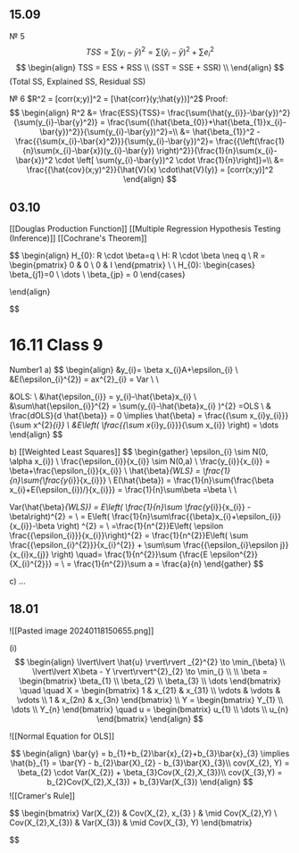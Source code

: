 ## 15.09

№ 5
$$
TSS = \sum(y_{i}-\bar{y})^2 = \sum(\hat{y}_{i}-\bar{y})^2+\sum e_{i}^2
$$
$$
\begin{align}
TSS = ESS + RSS \\ 
(SST = SSE + SSR) \\
\end{align}
$$(Total SS, Explained SS, Residual SS)


№ 6
$R^2 = [corr(x;y)]^2 = [\hat{corr}(y;\hat{y})]^2$ 
Proof:
$$
\begin{align}
R^2 &= \frac{ESS}{TSS}= \frac{\sum(\hat{y_{i}}-\bar{y})^2}{\sum(y_{i}-\bar{y}^2)} = \frac{\sum{(\hat{\beta_{0}}+\hat{\beta_{1}}x_{i}-\bar{y})^2}}{\sum(y_{i}-\bar{y})^2}=\\
&= \hat{\beta_{1}}^2 - \frac{{\sum(x_{i}-\bar{x}^2)}}{\sum(y_{i}-\bar{y})^2}= \frac{{\left(\frac{1}{n}\sum(x_{i}-\bar{x})(y_{i}-\bar{y}) \right)^2}}{\frac{1}{n}\sum(x_{i}-\bar{x})^2 \cdot \left[ \sum(y_{i}-\bar{y})^2 \cdot \frac{1}{n}\right]}=\\
&= \frac{{\hat{cov}(x;y)^2}}{\hat{V}(x) \cdot\hat{V}(y)} = [corr(x;y)]^2
\end{align}
$$




## 03.10

[[Douglas Production Function]]
[[Multiple Regression Hypothesis Testing (Inference)]]
[[Cochrane's Theorem]]

$$
\begin{align}
H_{0}: R \cdot \beta=q \\
H:  R \cdot \beta \neq q \\
R = \begin{pmatrix}
0 & 0 \\
0 & I
\end{pmatrix} \\ \\
H_{0}: \begin{cases}
\beta_{j1}=0 \\
\dots \\
\beta_{jp} = 0 
\end{cases}

\end{align}

$$

# 16.11 Class 9
Number1
a)
$$
\begin{align}
&y_{i}= \beta x_{i}A+\epsilon_{i} \\
&E(\epsilon_{i}^{2}) = ax^{2}_{i} = Var \\ \\

&OLS: \\
&\hat{\epsilon_{i}} = y_{i}-\hat{\beta}x_{i} \\
&\sum\hat{\epsilon_{i}}^{2} = \sum(y_{i}-\hat{\beta}x_{i} )^{2} =OLS \\
& \frac{dOLS}{d \hat{\beta}} = 0 \implies  \hat{\beta} = \frac{{\sum x_{i}y_{i}}}{\sum x^{2}_{i}} \\
&E\left( \frac{{\sum x_{i}y_{i}}}{\sum x_{i}} \right)  = \dots
\end{align}
$$

b) [[Weighted Least Squares]]
$$
\begin{gather}
\epsilon_{i} \sim N(0, \alpha x_{i}) \\
\frac{\epsilon_{i}}{x_{i}} \sim N(0,a) \\
\frac{y_{i}}{x_{i}} = \beta+\frac{\epsilon_{i}}{x_{i}} \\
\hat{\beta}_{WLS} = \frac{1}{n}\sum{\frac{y_{i}}{x_{i}}} \\
E(\hat{\beta}) = \frac{1}{n}\sum{\frac{\beta x_{i}+E(\epsilon_{i})/}{x_{i}}} = \frac{1}{n}\sum\beta  =\beta \\ \\

Var(\hat{\beta}_{WLS}) = E\left( \frac{1}{n}\sum \frac{y_{i}}{x_{i}} - \beta\right)^{2}  =  \\
= E\left( \frac{1}{n}\sum\frac{{\beta}x_{i}+\epsilon_{i}}{x_{i}}-\beta \right) ^{2} = \\
=\frac{1}{n^{2}}E\left( \epsilon  \frac{{\epsilon_{i}}}{x_{i}}\right)^{2} = \frac{1}{n^{2}}E\left( \sum \frac{{\epsilon_{i}^{2}}}{x_{i}^{2}} + \sum\sum \frac{{\epsilon_{i}\epsilon j}}{x_{i}x_{j}} \right) \quad= \frac{1}{n^{2}}\sum {\frac{E \epsilon^{2}}{X_{i}^{2}}} = \\
= \frac{1}{n^{2}}\sum a = \frac{a}{n}
\end{gather}
$$

c) ...




## 18.01

![[Pasted image 20240118150655.png]]

(i)
$$
\begin{align}
\lvert\lvert \hat{u} \rvert\rvert _{2}^{2} \to \min_{\beta} \\
\lvert\lvert X\beta - Y \rvert\rvert^{2}_{2} \to \min_{} \\
 \\
\beta = \begin{bmatrix}
\beta_{1} \\
\beta_{2} \\
\beta_{3} \\
\dots
\end{bmatrix} \quad \quad X = \begin{bmatrix}
1 & x_{21} & x_{31} \\
\vdots  & \vdots  & \vdots   \\
1 & x_{2n} & x_{3n} 
\end{bmatrix} \\
Y = \begin{bmatrix}
Y_{1} \\
\dots \\
Y_{n}
\end{bmatrix} \quad u = \begin{bmatrix}
u_{1} \\
\dots \\
u_{n}
\end{bmatrix}
\end{align}
$$

![[Normal Equation for OLS]]

$$
\begin{align}
\bar{y} = b_{1}+b_{2}\bar{x}_{2}+b_{3}\bar{x}_{3} \implies \hat{b}_{1} = \bar{Y} - b_{2}\bar{X}_{2} - b_{3}\bar{X}_{3}\\
cov(X_{2}, Y) = \beta_{2}  \cdot  Var(X_{2}) + \beta_{3}Cov(X_{2},X_{3})\\
cov(X_{3},Y) = b_{2}Cov(X_{2},X_{3}) + b_{3}Var(X_{3}) 
\end{align}
$$
![[Cramer's Rule]]

$$
\begin{bmatrix}
Var(X_{2})  &  Cov(X_{2}, x_{3} )  & \mid Cov(X_{2},Y) \\
Cov(X_{2},X_{3}) & Var(X_{3})   & \mid Cov(X_{3}, Y)
\end{bmatrix}

$$